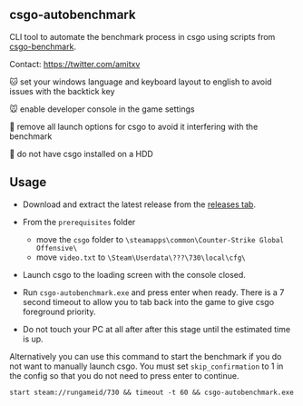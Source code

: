 ## csgo-autobenchmark

CLI tool to automate the benchmark process in csgo using scripts from [csgo-benchmark](https://github.com/samisalreadytaken/csgo-benchmark).

Contact: https://twitter.com/amitxv

🐱 set your windows language and keyboard layout to english to avoid issues with the backtick key
 
🐭 enable developer console in the game settings

🐰 remove all launch options for csgo to avoid it interfering with the benchmark

🐰 do not have csgo installed on a HDD

## Usage

- Download and extract the latest release from the [releases tab](https://github.com/amitxv/csgo-autobenchmark/releases).

- From the ``prerequisites`` folder
    - move the ``csgo`` folder to ``\steamapps\common\Counter-Strike Global Offensive\``
    - move ``video.txt`` to ``\Steam\Userdata\???\730\local\cfg\``

- Launch csgo to the loading screen with the console closed.

- Run ``csgo-autobenchmark.exe`` and press enter when ready. There is a 7 second timeout to allow you to tab back into the game to give csgo foreground priority.

- Do not touch your PC at all after after this stage until the estimated time is up.

Alternatively you can use this command to start the benchmark if you do not want to manually launch csgo. You must set ``skip_confirmation`` to 1 in the config so that you do not need to press enter to continue.
```
start steam://rungameid/730 && timeout -t 60 && csgo-autobenchmark.exe
```